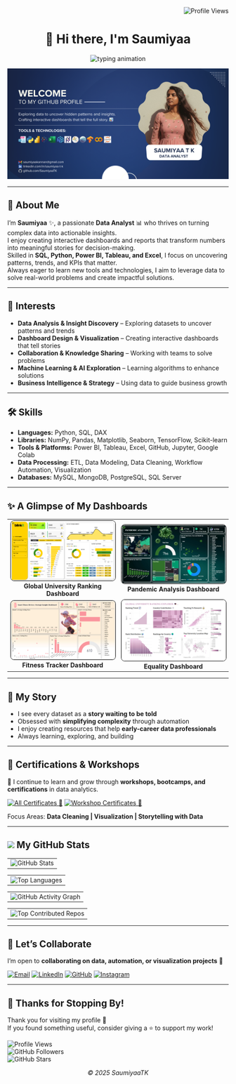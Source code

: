 <!-- Profile views top-right -->
<p align="right">
  <img src="https://komarev.com/ghpvc/?username=SaumiyaaTK&label=Profile%20Views&color=0e75b6&style=flat" alt="Profile Views" />
</p>

<!-- Header -->
<h1 align="center">👋 Hi there, I'm Saumiyaa</h1>

<!-- Purple-style animated intro -->
<p align="center">
  <img src="https://readme-typing-svg.demolab.com?font=Fira+Code&weight=500&size=20&pause=1000&color=4d77cf&center=true&vCenter=true&width=480&lines=Welcome+to+My+Journey+of+Learning;Turning+Raw+Data+into+Insights" alt="typing animation" />
</p>

<div align="center">
  <img src="https://github.com/SaumiyaaTK/SaumiyaaTK/blob/main/Banner.png" alt="Banner">
</div>

---

## 🚀 About Me

I’m **Saumiyaa** ✨, a passionate **Data Analyst** 📊 who thrives on turning complex data into actionable insights.  
I enjoy creating interactive dashboards and reports that transform numbers into meaningful stories for decision-making.  
Skilled in **SQL, Python, Power BI, Tableau, and Excel**, I focus on uncovering patterns, trends, and KPIs that matter.  
Always eager to learn new tools and technologies, I aim to leverage data to solve real-world problems and create impactful solutions.  

---

## 🔭 Interests

- **Data Analysis & Insight Discovery** – Exploring datasets to uncover patterns and trends  
- **Dashboard Design & Visualization** – Creating interactive dashboards that tell stories  
- **Collaboration & Knowledge Sharing** – Working with teams to solve problems  
- **Machine Learning & AI Exploration** – Learning algorithms to enhance solutions  
- **Business Intelligence & Strategy** – Using data to guide business growth  

---

## 🛠️ Skills

- **Languages:** Python, SQL, DAX  
- **Libraries:** NumPy, Pandas, Matplotlib, Seaborn, TensorFlow, Scikit-learn  
- **Tools & Platforms:** Power BI, Tableau, Excel, GitHub, Jupyter, Google Colab  
- **Data Processing:** ETL, Data Modeling, Data Cleaning, Workflow Automation, Visualization  
- **Databases:** MySQL, MongoDB, PostgreSQL, SQL Server

---

## ✨ A Glimpse of My Dashboards 

<table align="center">
  <tr>
    <td align="center">
      <img src="Blinkit.png" alt="Blinkit Grocery Analysis" width="400" style="border:1px solid black; border-radius:8px;"/><br/>
      <b>Global University Ranking Dashboard</b>
    </td>
    <td align="center">
      <img src="Pandemic Screenshot.png" alt="Pandemic Analysis Dashboard" width="400" style="border:1px solid black; border-radius:8px;"/><br/>
      <b>Pandemic Analysis Dashboard</b>
    </td>
  </tr>
  <tr>
    <td align="center">
      <img src="Fitness Tracker Screenshot.png" alt="Fitness Tracker Dashboard" width="400" style="border:1px solid black; border-radius:8px;"/><br/>
      <b>Fitness Tracker Dashboard</b>
    </td>
    <td align="center">
      <img src="Ranking Screenshot.png" alt="Global University Ranking Dashboard" width="400" style="border:1px solid black; border-radius:8px;"/><br/>
      <b>Equality Dashboard</b>
    </td>
  </tr>
</table>

--- 

## 🌟 My Story

- I see every dataset as a **story waiting to be told**  
- Obsessed with **simplifying complexity** through automation  
- I enjoy creating resources that help **early-career data professionals**  
- Always learning, exploring, and building  

---

## 🏅 Certifications & Workshops

📜 I continue to learn and grow through **workshops, bootcamps, and certifications** in data analytics.  

[![All Certificates 🌟](https://img.shields.io/badge/All%20Certificates-%F0%9F%8C%9F-4d77cf?style=for-the-badge&logo=read-the-docs)](Certifications/) 
[![Workshop Certificates 🌟](https://img.shields.io/badge/Workshop%20Certificates-%F0%9F%8C%9F-4d77cf?style=for-the-badge&logo=read-the-docs)](Workshop/)

Focus Areas: **Data Cleaning | Visualization | Storytelling with Data**  

---

## <img src="https://i.pinimg.com/originals/65/c4/f4/65c4f452571be1261e9c623f7da488ac.gif" width="35px"> My GitHub Stats

<table>
  <tr>
    <td>
      <img src="https://github-readme-stats.vercel.app/api?username=SaumiyaaTK&show_icons=true&count_private=true&cache_seconds=1800&bg_color=00000000&title_color=000000&text_color=404040&icon_color=4d77cfrank_icon=github&token=PAT_1" alt="GitHub Stats" />
    </td>
  </tr>
</table>

<table>
  <tr>
    <td>
      <img src="https://github-readme-stats.vercel.app/api/top-langs?username=SaumiyaaTK&show_icons=true&locale=en&layout=compact&bg_color=00000000&title_color=000000&text_color=404040&icon_color=4d77cf&hide_border=true&token=PAT_1" alt="Top Languages" />
    </td>
  </tr>
</table>

<table>
  <tr>
    <td>
      <img src="https://github-readme-activity-graph.vercel.app/graph?username=SaumiyaaTK&bg_color=00000000&color=404040&line=4d77cf&point=4d77cf&area=true&hide_border=true" alt="GitHub Activity Graph" />
    </td>
  </tr>
</table>

<table>
  <tr>
    <td>
      <img src="https://github-contributor-stats.vercel.app/api?username=SaumiyaaTK&limit=5&theme=flat&bg_color=00000000&title_color=000000&text_color=404040&icon_color=4d77cf&hide_border=true&combine_all_yearly_contributions=true" alt="Top Contributed Repos" />
    </td>
  </tr>
</table>

---

## 🤝 Let’s Collaborate

I’m open to **collaborating on data, automation, or visualization projects** 🤝

[![Email](https://img.shields.io/badge/Email-Send-red?style=for-the-badge&logo=gmail)](mailto:saumiyaakannan@gmail.com) 
[![LinkedIn](https://img.shields.io/badge/LINKEDIN-PROFILE-0077B5?style=for-the-badge&logo=linkedin)](https://linkedin.com/in/saumiyaa-t-k) 
[![GitHub](https://img.shields.io/badge/GitHub-Profile-black?style=for-the-badge&logo=github)](https://github.com/SaumiyaaTK) 
[![Instagram](https://img.shields.io/badge/Instagram-Profile-E4405F?style=for-the-badge&logo=instagram&logoColor=white)](https://www.instagram.com/_saumi.teddy_/)

---

## 🚀 Thanks for Stopping By!

Thank you for visiting my profile 💖  
If you found something useful, consider giving a ⭐ to support my work!  

![Profile Views](https://komarev.com/ghpvc/?username=SaumiyaaTK&color=blue&style=flat-square)  
![GitHub Followers](https://img.shields.io/github/followers/SaumiyaaTK?label=Follow&style=social)  
![GitHub Stars](https://img.shields.io/github/stars/SaumiyaaTK?affiliations=OWNER%2CCOLLABORATOR&style=social)  

<p align="center"><em>© 2025 SaumiyaaTK</em></p>
